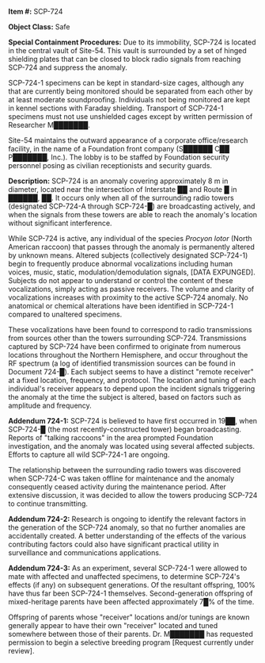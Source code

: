 **Item #:** SCP-724

**Object Class:** Safe

**Special Containment Procedures:** Due to its immobility, SCP-724 is located in the central vault of Site-54. This vault is surrounded by a set of hinged shielding plates that can be closed to block radio signals from reaching SCP-724 and suppress the anomaly.

SCP-724-1 specimens can be kept in standard-size cages, although any that are currently being monitored should be separated from each other by at least moderate soundproofing. Individuals not being monitored are kept in kennel sections with Faraday shielding. Transport of SCP-724-1 specimens must not use unshielded cages except by written permission of Researcher M███████.

Site-54 maintains the outward appearance of a corporate office/research facility, in the name of a Foundation front company (S██████ C██ P███████, Inc.). The lobby is to be staffed by Foundation security personnel posing as civilian receptionists and security guards.

**Description:** SCP-724 is an anomaly covering approximately 8 m in diameter, located near the intersection of Interstate ██ and Route █ in ██████, ██. It occurs only when all of the surrounding radio towers (designated SCP-724-A through SCP-724-█) are broadcasting actively, and when the signals from these towers are able to reach the anomaly's location without significant interference.

While SCP-724 is active, any individual of the species _Procyon lotor_ (North American raccoon) that passes through the anomaly is permanently altered by unknown means. Altered subjects (collectively designated SCP-724-1) begin to frequently produce abnormal vocalizations including human voices, music, static, modulation/demodulation signals, \[DATA EXPUNGED\]. Subjects do not appear to understand or control the content of these vocalizations, simply acting as passive receivers. The volume and clarity of vocalizations increases with proximity to the active SCP-724 anomaly. No anatomical or chemical alterations have been identified in SCP-724-1 compared to unaltered specimens.

These vocalizations have been found to correspond to radio transmissions from sources other than the towers surrounding SCP-724. Transmissions captured by SCP-724 have been confirmed to originate from numerous locations throughout the Northern Hemisphere, and occur throughout the RF spectrum (a log of identified transmission sources can be found in Document 724-█). Each subject seems to have a distinct "remote receiver" at a fixed location, frequency, and protocol. The location and tuning of each individual's receiver appears to depend upon the incident signals triggering the anomaly at the time the subject is altered, based on factors such as amplitude and frequency.

**Addendum 724-1:** SCP-724 is believed to have first occurred in 19██, when SCP-724-█ (the most recently-constructed tower) began broadcasting. Reports of "talking raccoons" in the area prompted Foundation investigation, and the anomaly was located using several affected subjects. Efforts to capture all wild SCP-724-1 are ongoing.

The relationship between the surrounding radio towers was discovered when SCP-724-C was taken offline for maintenance and the anomaly consequently ceased activity during the maintenance period. After extensive discussion, it was decided to allow the towers producing SCP-724 to continue transmitting.

**Addendum 724-2:** Research is ongoing to identify the relevant factors in the generation of the SCP-724 anomaly, so that no further anomalies are accidentally created. A better understanding of the effects of the various contributing factors could also have significant practical utility in surveillance and communications applications.

**Addendum 724-3:** As an experiment, several SCP-724-1 were allowed to mate with affected and unaffected specimens, to determine SCP-724's effects (if any) on subsequent generations. Of the resultant offspring, 100% have thus far been SCP-724-1 themselves. Second-generation offspring of mixed-heritage parents have been affected approximately 7█% of the time.

Offspring of parents whose "receiver" locations and/or tunings are known generally appear to have their own "receiver" located and tuned somewhere between those of their parents. Dr. M███████ has requested permission to begin a selective breeding program \[Request currently under review\].